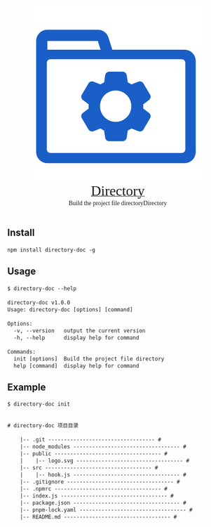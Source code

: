 
<div align=center><a href="https://github.com/ForeverJuvenile/directory#readme"><img src="https://raw.githubusercontent.com/ForeverJuvenile/directory/1c34c1bce8163aec2fa615ae2a181be5e049a8a3/public/logo.svg"></a></div>

<div align=center><a href="https://github.com/ForeverJuvenile/directory#readme" ><font face="黑体" size=6>Directory</font></a></div>
<div align=center><font face="黑体">Build the project file directoryDirectory</font></div>
<br/>

<!-- [![npm version](https://img.shields.io/npm/v/directory.svg)](https://www.npmjs.com/package/directory)
[![Downloads](https://img.shields.io/npm/dm/directory.svg)](https://www.npmjs.com/package/directory) -->

## Install

``` node
npm install directory-doc -g
```

## Usage

``` node
$ directory-doc --help

directory-doc v1.0.0
Usage: directory-doc [options] [command]

Options:
  -v, --version   output the current version
  -h, --help      display help for command

Commands:
  init [options]  Build the project file directory
  help [command]  display help for command

```

## Example

```node
$ directory-doc init


# directory-doc 项目目录

    |-- .git ---------------------------------- #
    |-- node_modules ---------------------------------- #
    |-- public ---------------------------------- #
    |    |-- logo.svg ---------------------------------- #
    |-- src ---------------------------------- #
    |    |-- hook.js ---------------------------------- #
    |-- .gitignore ---------------------------------- #
    |-- .npmrc ---------------------------------- #
    |-- index.js ---------------------------------- #
    |-- package.json ---------------------------------- #
    |-- pnpm-lock.yaml ---------------------------------- #
    |-- README.md ---------------------------------- #
```
